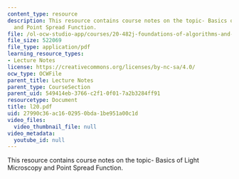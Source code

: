 ```yaml
---
content_type: resource
description: This resource contains course notes on the topic- Basics of Light Microscopy
  and Point Spread Function.
file: /ol-ocw-studio-app/courses/20-482j-foundations-of-algorithms-and-computational-techniques-in-systems-biology-spring-2006/27990c36ac1602950bda1be951a00c1d_l20.pdf
file_size: 522069
file_type: application/pdf
learning_resource_types:
- Lecture Notes
license: https://creativecommons.org/licenses/by-nc-sa/4.0/
ocw_type: OCWFile
parent_title: Lecture Notes
parent_type: CourseSection
parent_uid: 549414eb-3766-c2f1-0f01-7a2b3284ff91
resourcetype: Document
title: l20.pdf
uid: 27990c36-ac16-0295-0bda-1be951a00c1d
video_files:
  video_thumbnail_file: null
video_metadata:
  youtube_id: null
---
```

This resource contains course notes on the topic- Basics of Light Microscopy and Point Spread Function.